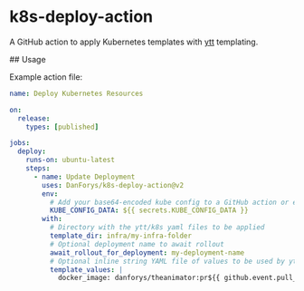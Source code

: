 # k8s-deploy-action

A GitHub action to apply Kubernetes templates with [ytt](https://carvel.dev/ytt/) templating.

## Usage

Example action file:

```yaml
name: Deploy Kubernetes Resources

on:
  release:
    types: [published]

jobs:
  deploy:
    runs-on: ubuntu-latest
    steps:
      - name: Update Deployment
        uses: DanForys/k8s-deploy-action@v2
        env:
          # Add your base64-encoded kube config to a GitHub action or environment secret
          KUBE_CONFIG_DATA: ${{ secrets.KUBE_CONFIG_DATA }}
        with:
          # Directory with the ytt/k8s yaml files to be applied
          template_dir: infra/my-infra-folder
          # Optional deployment name to await rollout
          await_rollout_for_deployment: my-deployment-name
          # Optional inline string YAML file of values to be used by ytt
          template_values: |
            docker_image: danforys/theanimator:pr${{ github.event.pull_request.number}}-${{ steps.shashort.outputs.sha_short }}
```

